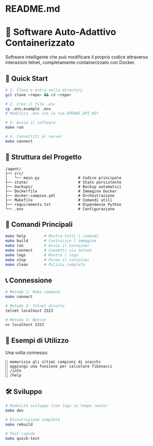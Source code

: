 # README.md
# 🤖 Software Auto-Adattivo Containerizzato

Software intelligente che può modificare il proprio codice attraverso interazioni telnet, completamente containerizzato con Docker.

## 🚀 Quick Start

```bash
# 1. Clona e entra nella directory
git clone <repo> && cd <repo>

# 2. Crea il file .env
cp .env.example .env
# Modifica .env con la tua OPENAI_API_KEY

# 3. Avvia il software
make run

# 4. Connettiti al server
make connect
```

## 📁 Struttura del Progetto

```
/agent/
├── src/
│   └── main.py                 # Codice principale
├── state/                      # Stato persistente  
├── backups/                    # Backup automatici
├── Dockerfile                  # Immagine Docker
├── docker-compose.yml          # Orchestrazione
├── Makefile                    # Comandi utili
├── requirements.txt            # Dipendenze Python
└── .env                        # Configurazione
```

## 🔧 Comandi Principali

```bash
make help        # Mostra tutti i comandi
make build       # Costruisce l'immagine
make run         # Avvia il container
make connect     # Connetti via telnet
make logs        # Mostra i logs
make stop        # Ferma il container
make clean       # Pulizia completa
```

## 📞 Connessione

```bash
# Metodo 1: Make command
make connect

# Metodo 2: Telnet diretto  
telnet localhost 2323

# Metodo 3: Netcat
nc localhost 2323
```

## 🎯 Esempi di Utilizzo

Una volta connesso:
```
🤖 memorizza gli ultimi campioni di scacchi
🤖 aggiungi una funzione per calcolare fibonacci
🤖 /info
🤖 /help
```

## 🛠️ Sviluppo

```bash
# Modalità sviluppo (con logs in tempo reale)
make dev

# Ricostruzione completa
make rebuild

# Test rapido
make quick-test
```
